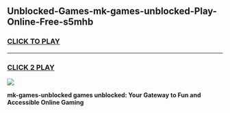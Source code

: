 
## Unblocked-Games-mk-games-unblocked-Play-Online-Free-s5mhb
<h3>
<a href="https://premium76.site?title=mk-games-unblocked&ref=26A">CLICK TO PLAY</a></h3>
<hr>

<h3>
<a href="https://premium76.site?title=mk-games-unblocked&ref=26A">CLICK 2 PLAY</a>
  
</h3>

<a href="https://premium76.site?title=mk-games-unblocked&ref=26A"><img src="https://clearcache.store/games.png"></a>


**mk-games-unblocked games unblocked: Your Gateway to Fun and Accessible Online Gaming**

